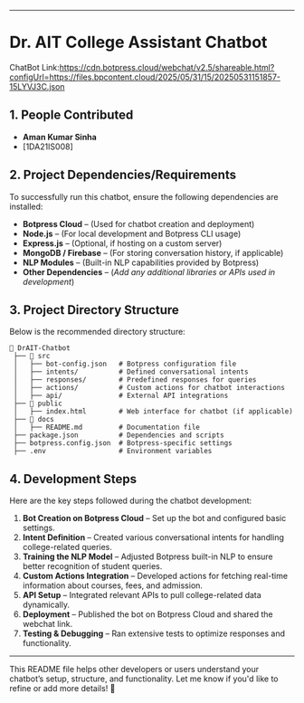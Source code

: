 

---

# Dr. AIT College Assistant Chatbot
ChatBot Link:https://cdn.botpress.cloud/webchat/v2.5/shareable.html?configUrl=https://files.bpcontent.cloud/2025/05/31/15/20250531151857-15LYVJ3C.json
## 1. People Contributed
- **Aman Kumar Sinha**
- [1DA21IS008]  


## 2. Project Dependencies/Requirements
To successfully run this chatbot, ensure the following dependencies are installed:
- **Botpress Cloud** – (Used for chatbot creation and deployment)
- **Node.js** – (For local development and Botpress CLI usage)
- **Express.js** – (Optional, if hosting on a custom server)
- **MongoDB / Firebase** – (For storing conversation history, if applicable)
- **NLP Modules** – (Built-in NLP capabilities provided by Botpress)
- **Other Dependencies** – (*Add any additional libraries or APIs used in development*)

## 3. Project Directory Structure
Below is the recommended directory structure:

```
📂 DrAIT-Chatbot
 ├── 📂 src
 │   ├── bot-config.json   # Botpress configuration file
 │   ├── intents/          # Defined conversational intents
 │   ├── responses/        # Predefined responses for queries
 │   ├── actions/          # Custom actions for chatbot interactions
 │   ├── api/              # External API integrations
 ├── 📂 public
 │   ├── index.html        # Web interface for chatbot (if applicable)
 ├── 📂 docs
 │   ├── README.md         # Documentation file
 ├── package.json          # Dependencies and scripts
 ├── botpress.config.json  # Botpress-specific settings
 ├── .env                  # Environment variables
```

## 4. Development Steps
Here are the key steps followed during the chatbot development:
1. **Bot Creation on Botpress Cloud** – Set up the bot and configured basic settings.
2. **Intent Definition** – Created various conversational intents for handling college-related queries.
3. **Training the NLP Model** – Adjusted Botpress built-in NLP to ensure better recognition of student queries.
4. **Custom Actions Integration** – Developed actions for fetching real-time information about courses, fees, and admission.
5. **API Setup** – Integrated relevant APIs to pull college-related data dynamically.
6. **Deployment** – Published the bot on Botpress Cloud and shared the webchat link.
7. **Testing & Debugging** – Ran extensive tests to optimize responses and functionality.

---

This README file helps other developers or users understand your chatbot’s setup, structure, and functionality. Let me know if you'd like to refine or add more details! 🚀
